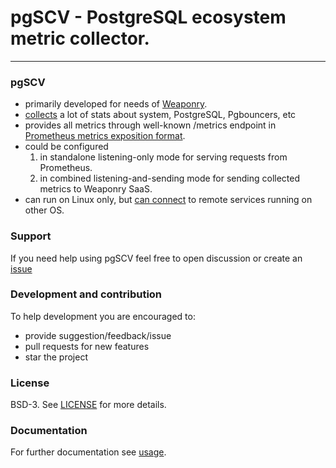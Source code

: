 # pgSCV - PostgreSQL ecosystem metric collector.

---

### pgSCV
- primarily developed for needs of [Weaponry](https://weaponry.io).
- [collects](./doc/collectors.md) a lot of stats about system, PostgreSQL, Pgbouncers, etc
- provides all metrics through well-known /metrics endpoint in [Prometheus metrics exposition format](https://prometheus.io/docs/concepts/data_model/).
- could be configured
    1. in standalone listening-only mode for serving requests from Prometheus.
    2. in combined listening-and-sending mode for sending collected metrics to Weaponry SaaS.
- can run on Linux only, but [can connect](doc/usage-en.md) to remote services running on other OS. 

### Support
If you need help using pgSCV feel free to open discussion or create an [issue](https://github.com/weaponry/pgscv/issues)

### Development and contribution
To help development you are encouraged to:
- provide suggestion/feedback/issue
- pull requests for new features
- star the project

### License
BSD-3. See [LICENSE](./LICENSE) for more details.

### Documentation
For further documentation see [usage](doc/usage-en.md).